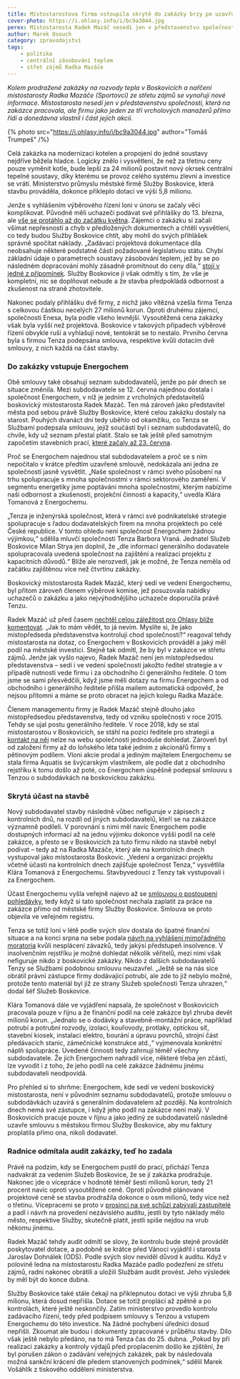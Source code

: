 ```yaml
---
title: Místostarostova firma vstoupila skrytě do zakázky brzy po uzavření smlouvy
cover-photo: https://i.ohlasy.info/i/bc9a3044.jpg
perex: Místostarosta Radek Mazáč nesedí jen v představenstvu společnosti, která na zakázce pracovala, ale firmu řídí a donedávna vlastnil i část jejích akcií.
author: Marek Osouch
category: zpravodajství
tags:
    - politika
    - centrální zásobování teplem
    - střet zájmů Radka Mazáče
---
```


*Kolem prodražené zakázky na rozvody tepla v Boskovicích a nařčení místostarosty Radka Mazáče (Sportovci) ze střetu zájmů se vynořují nové informace. Místostarosta nesedí jen v představenstvu společnosti, která na zakázce pracovala, ale firmu jako jeden ze tří vrcholových manažerů přímo řídí a donedávna vlastnil i část jejích akcií.*

{% photo src="https://i.ohlasy.info/i/bc9a3044.jpg" author="Tomáš Trumpeš" /%}

Celá zakázka na modernizaci kotelen a propojení do jedné soustavy nejdříve běžela hladce. Logicky znělo i vysvětlení, že než za třetinu ceny pouze vyměnit kotle, bude lepší za 24 milionů postavit nový okrsek centrální tepelné soustavy, díky kterému se provoz celého systému zlevní a investice se vrátí. Ministerstvo průmyslu městské firmě Služby Boskovice, která stavbu prováděla, dokonce přikleplo dotaci ve výši 5,8 milionu.

Jenže s vyhlášením výběrového řízení loni v únoru se začaly věci komplikovat. Původně měli uchazeči podávat své přihlášky do 13. března, ale [vše se protáhlo až do začátku května](https://zakazky.boskovice.cz/contract_display_156.html). Zájemci o zakázku si začali všímat nepřesností a chyb v předložených dokumentech a chtěli vysvětlení, co tedy budou Služby Boskovice chtít, aby mohli do svých přihlášek správně spočítat náklady. „Zadávací projektová dokumentace díla neobsahuje některé podstatné části požadované legislativou státu. Chybí základní údaje o parametrech soustavy zásobování teplem, jež by se po následném dopracování mohly zásadně promítnout do ceny díla,“ [stojí v jedné z připomínek](https://zakazky.boskovice.cz/contract_display_inbox_1067.html). Služby Boskovice ji však odmítly s tím, že vše je kompletní, nic se doplňovat nebude a že stavba předpokládá odbornost a zkušenost na straně zhotovitele.

Nakonec podaly přihlášku dvě firmy, z nichž jako vítězná vzešla firma Tenza s celkovou částkou necelých 27 milionů korun. Oproti druhému zájemci, společnosti Enesa, byla podle všeho levnější. Vysoutěžená cena zakázky však byla vyšší než projektová. Boskovice v takových případech výběrové řízení obvykle ruší a vyhlašují nové, tentokrát se to nestalo. Prvního června byla s firmou Tenza podepsána smlouva, respektive kvůli dotacím dvě smlouvy, z nich každá na část stavby.

### Do zakázky vstupuje Energochem

Obě smlouvy také obsahují seznam subdodavatelů, jenže po pár dnech se situace změnila. Mezi subdodavatele se 12. června najednou dostala i společnost Energochem, v níž je jedním z vrcholných představitelů boskovický místostarosta Radek Mazáč. Ten má zároveň jako představitel města pod sebou právě Služby Boskovice, které celou zakázku dostaly na starost. Pouhých dvanáct dní tedy uběhlo od okamžiku, co Tenza se Službami podepsala smlouvu, jejíž součástí byl i seznam subdodavatelů, do chvíle, kdy už seznam přestal platit. Stalo se tak ještě před samotným započetím stavebních prací, [které začaly až 23. června](https://www.facebook.com/mestoboskovice/posts/3138211196261489).

Proč se Energochem najednou stal subdodavatelem a proč se s ním nepočítalo v krátce předtím uzavřené smlouvě, nedokázala ani jedna ze společností jasně vysvětlit. „Naše společnost v rámci svého působení na trhu spolupracuje s mnoha společnostmi v rámci sektorového zaměření. V segmentu energetiky jsme poptáváni mnoha společnostmi, kterým nabízíme naši odbornost a zkušenosti, projekční činnosti a kapacity,“ uvedla Klára Tomanová z Energochemu.

„Tenza je inženýrská společnost, která v rámci své podnikatelské strategie spolupracuje s řadou dodavatelských firem na mnoha projektech po celé České republice. V tomto ohledu není společnost Energochem žádnou výjimkou,“ sdělila mluvčí společnosti Tenza Barbora Vraná. Jednatel Služeb Boskovice Milan Strya jen doplnil, že „dle informací generálního dodavatele spolupracovala uvedená společnost na zajištění a realizaci projektu z kapacitních důvodů.“ Blíže ale nerozvedl, jak je možné, že Tenza neměla od začátku zajištěnou více než čtvrtinu zakázky.

Boskovický místostarosta Radek Mazáč, který sedí ve vedení Energochemu, byl přitom zároveň členem výběrové komise, jež posuzovala nabídky uchazečů o zakázku a jako nejvýhodnějšího uchazeče doporučila právě Tenzu.

Radek Mazáč už před časem [nechtěl celou záležitost pro Ohlasy blíže komentovat](https://ohlasy.info/clanky/2021/01/stret-zajmu-mazac.html). „Jak to mám vědět, to já nevím. Myslíte si, že jako místopředseda představenstva kontroluji chod společnosti?“ reagoval tehdy místostarosta na dotaz, co Energochem v Boskovicích prováděl a jaký měl podíl na městské investici. Stejně tak odmítl, že by byl v zakázce ve střetu zájmů. Jenže jak vyšlo najevo, Radek Mazáč není jen místopředsedou představenstva – sedí i ve vedení společnosti jakožto ředitel strategie a v případě nutnosti vede firmu i za obchodního či generálního ředitele. O tom jsme se sami přesvědčili, když jsme měli dotazy na firmu Energochem a od obchodního i generálního ředitele přišla mailem automatická odpověď, že nejsou přítomni a máme se proto obracet na jejich kolegu Radka Mazáče.

Členem managementu firmy je Radek Mazáč stejně dlouho jako místopředsedou představenstva, tedy od vzniku společnosti v roce 2015. Tehdy se ujal postu generálního ředitele. V roce 2018, kdy se stal místostarostou v Boskovicích, se stáhl na pozici ředitele pro strategii a [kontakt na něj](http://energochem.cz/cs/kontakt-new/) nelze na webu společnosti jednoduše dohledat. Zároveň byl od založení firmy až do loňského léta také jedním z akcionářů firmy s pětinovým podílem. Vloni akcie prodal a jediným majitelem Energochemu se stala firma Aquatis se švýcarským vlastníkem, ale podle dat z obchodního rejstříku k tomu došlo až poté, co Energochem úspěšně podepsal smlouvu s Tenzou o subdodávkách na boskovickou zakázku.

### Skrytá účast na stavbě

Nový subdodavatel stavby následně vůbec nefiguruje v zápisech z kontrolních dnů, na rozdíl od jiných subdodavatelů, kteří se na zakázce významně podíleli. V porovnání s nimi měl navíc Energochem podle dostupných informací až na jednu výjimku dokonce vyšší podíl na celé zakázce, a přesto se v Boskovicích za tuto firmu nikdo na stavbě nebyl podívat – tedy až na Radka Mazáče, který ale na kontrolních dnech vystupoval jako místostarosta Boskovic. „Vedení a organizaci projektu včetně účasti na kontrolních dnech zajišťuje společnost Tenza,“ vysvětlila Klára Tomanová z Energochemu. Stavbyvedoucí z Tenzy tak vystupovali i za Energochem.

Účast Energochemu vyšla veřejně najevo až se [smlouvou o postoupení pohledávky](https://www.hlidacstatu.cz/Detail/15014415), tedy když si tato společnost nechala zaplatit za práce na zakázce přímo od městské firmy Služby Boskovice. Smlouva se proto objevila ve veřejném registru.

Tenza se totiž loni v létě podle svých slov dostala do špatné finanční situace a na konci srpna na sebe podala [návrh na vyhlášení mimořádného moratoria](https://isir.justice.cz/isir/doc/dokument.PDF?id=44185998) kvůli nesplácení závazků, tedy jakýsi předstupeň insolvence. V insolvenčním rejstříku je možné dohledat několik věřitelů, mezi nimi však nefiguruje nikdo z boskovické zakázky. Nikdo z dalších subdodavatelů Tenzy se Službami podobnou smlouvu neuzavřel. „Ještě se na nás sice obrátil právní zástupce firmy dodávající potrubí, ale zde to již nebylo možné, protože tento materiál byl již ze strany Služeb společnosti Tenza uhrazen,“ dodal šéf Služeb Boskovice.

Klára Tomanová dále ve vyjádření napsala, že společnost v Boskovicích pracovala pouze v říjnu a že finanční podíl na celé zakázce byl zhruba devět milionů korun. „Jednalo se o dodávky a stavebně-montážní práce, například potrubí a potrubní rozvody, izolaci, kouřovody, protlaky, optickou síť, stavební kiosek, instalaci elektro, bourání a úpravu povrchů, strojní část předávacích stanic, zámečnické konstrukce atd.,“ vyjmenovala konkrétní náplň spolupráce. Uvedené činnosti tedy zahrnují téměř všechny subdodavatele. Že jich Energochem nahradil více, některé třeba jen zčásti, lze vyvodit i z toho, že jeho podíl na celé zakázce žádnému jinému subdodavateli neodpovídá.

Pro přehled si to shrňme: Energochem, kde sedí ve vedení boskovický místostarosta, není v původním seznamu subdodavatelů, protože smlouvu o subdodávkách uzavírá s generálním dodavatelem až později. Na kontrolních dnech nemá své zástupce, i když jeho podíl na zakázce není malý. V Boskovicích pracuje pouze v říjnu a jako jediný ze subdodavatelů následně uzavře smlouvu s městskou firmou Služby Boskovice, aby mu faktury proplatila přímo ona, nikoli dodavatel.

### Radnice odmítala audit zakázky, teď ho zadala

Právě na podzim, kdy se Energochem pustil do prací, přichází Tenza nadvakrát za vedením Služeb Boskovice, že se jí zakázka prodražuje. Nakonec jde o vícepráce v hodnotě téměř šesti milionů korun, tedy 21 procent navíc oproti vysoutěžené ceně. Oproti původně plánované projektové ceně se stavba prodražila dokonce o osm milionů, tedy více než o třetinu. Vícepracemi se proto v [prosinci na své schůzi zabývali zastupitelé](https://ohlasy.info/clanky/2020/12/zastupitelstvo.html) a padl i návrh na provedení nezávislého auditu, jestli by tyto náklady mělo město, respektive Služby, skutečně platit, jestli spíše nejdou na vrub někomu jinému.

Radek Mazáč tehdy audit odmítl se slovy, že kontrolu bude stejně provádět poskytovatel dotace, a podobně se krátce před Vánoci vyjádřil i starosta Jaroslav Dohnálek (ODS). Podle svých slov neviděl důvod k auditu. Když v polovině ledna na místostarostu Radka Mazáče padlo podezření ze střetu zájmů, radní nakonec obrátili a uložili Službám audit provést. Jeho výsledek by měl být do konce dubna.

Služby Boskovice také stále čekají na přiklepnutou dotaci ve výši zhruba 5,8 milionu, která dosud nepřišla. Dotace se totiž proplácí až zpětně a po kontrolách, které ještě neskončily. Zatím ministerstvo provedlo kontrolu zadávacího řízení, tedy před podpisem smlouvy s Tenzou a vstupem Energochemu do této investice. Na žádné pochybení úředníci dosud nepřišli. Zkoumat ale budou i dokumenty zpracované v průběhu stavby. Dílo však ještě nebylo předáno, na to má Tenza čas do 25. dubna. „Pokud by při realizaci zakázky a kontroly výdajů před proplacením došlo ke zjištění, že byl porušen zákon o zadávání veřejných zakázek, pak by následovala možná sankční krácení dle předem stanovených podmínek,“ sdělil Marek Vošáhlík z tiskového oddělení ministerstva.
